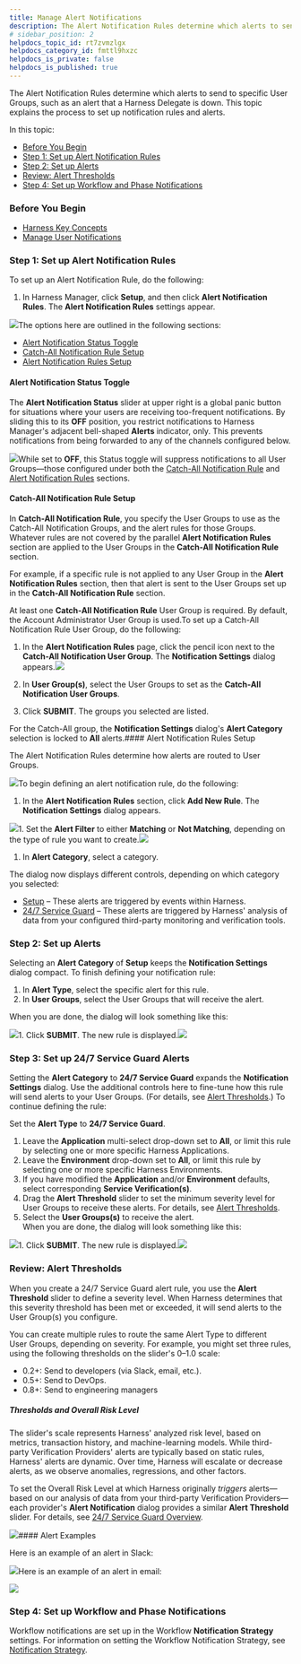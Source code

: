 ```yaml
---
title: Manage Alert Notifications
description: The Alert Notification Rules determine which alerts to send to specific User Groups, such as an alert that a Harness Delegate is down. This topic explains the process to set up notification rules and…
# sidebar_position: 2
helpdocs_topic_id: rt7zvmzlgx
helpdocs_category_id: fmttl9hxzc
helpdocs_is_private: false
helpdocs_is_published: true
---
```


The Alert Notification Rules determine which alerts to send to specific User Groups, such as an alert that a Harness Delegate is down. This topic explains the process to set up notification rules and alerts.

In this topic:

* [Before You Begin](#before_you_begin)
* [Step 1: Set up Alert Notification Rules](#setup_rules)
* [Step 2: Set up Alerts](#setup_alerts)
* [Review: Alert Thresholds](#alert_thresholds)
* [Step 4: Set up Workflow and Phase Notifications](#worklflow_phase)


### Before You Begin

* [Harness Key Concepts](/article/4o7oqwih6h-harness-key-concepts)
* [Manage User Notifications](/article/kf828e347t-notification-groups)


### Step 1: Set up Alert Notification Rules

To set up an Alert Notification Rule, do the following:

1. In Harness Manager, click **Setup**, and then click **Alert Notification Rules**. The **Alert Notification Rules** settings appear.

![](https://files.helpdocs.io/kw8ldg1itf/articles/a52uqxp9s0/1558371655071/image.png)The options here are outlined in the following sections:

* [Alert Notification Status Toggle](#alert_notification_status_toggle)
* [Catch-All Notification Rule Setup](#catch_all_notification_rule)
* [Alert Notification Rules Setup](#alert_notification_rules_2)


#### Alert Notification Status Toggle

The **Alert Notification Status** slider at upper right is a global panic button for situations where your users are receiving too-frequent notifications. By sliding this to its **OFF** position, you restrict notifications to Harness Manager's adjacent bell-shaped **Alerts** indicator, only. This prevents notifications from being forwarded to any of the channels configured below.

![](https://files.helpdocs.io/kw8ldg1itf/articles/kf828e347t/1578080220588/image.png)While set to **OFF**, this Status toggle will suppress notifications to all User Groups—those configured under both the [Catch-All Notification Rule](#catch_all_notification_rule) and [Alert Notification Rules](#alert_notification_rules_2) sections.
#### Catch-All Notification Rule Setup

In **Catch-All Notification Rule**, you specify the User Groups to use as the Catch-All Notification Groups, and the alert rules for those Groups. Whatever rules are not covered by the parallel **Alert Notification Rules** section are applied to the User Groups in the **Catch-All Notification Rule** section.

For example, if a specific rule is not applied to any User Group in the **Alert Notification Rules** section, then that alert is sent to the User Groups set up in the **Catch-All Notification Rule** section.

At least one **Catch-All Notification Rule** User Group is required. By default, the Account Administrator User Group is used.To set up a Catch-All Notification Rule User Group, do the following:

1. In the **Alert Notification Rules** page, click the pencil icon next to the **Catch-All Notification User Group**. The **Notification Settings** dialog appears.![](https://files.helpdocs.io/kw8ldg1itf/articles/a52uqxp9s0/1558474324578/image.png)

1. In **User Group(s)**, select the User Groups to set as the **Catch-All Notification User Groups**.
2. Click **SUBMIT**. The groups you selected are listed.

For the Catch-All group, the **Notification Settings** dialog's **Alert Category** selection is locked to **All** alerts.#### Alert Notification Rules Setup

The Alert Notification Rules determine how alerts are routed to User Groups.

![](https://files.helpdocs.io/kw8ldg1itf/articles/dt3rw9nj1n/1550551362010/image.png)To begin defining an alert notification rule, do the following:

1. In the **Alert Notification Rules** section, click **Add New Rule**. The **Notification Settings** dialog appears.

![](https://files.helpdocs.io/kw8ldg1itf/articles/rt7zvmzlgx/1586687404701/alert-notifi-settings.png)1. Set the **Alert Filter** to either **Matching** or **Not Matching**, depending on the type of rule you want to create.![](https://files.helpdocs.io/kw8ldg1itf/articles/a52uqxp9s0/1558474407125/image.png)

1. In **Alert Category**, select a category.

The dialog now displays different controls, depending on which category you selected:

* [Setup](#setup-alerts) – These alerts are triggered by events within Harness.
* [24/7 Service Guard](#24-7-service-guard-alerts) – These alerts are triggered by Harness' analysis of data from your configured third-party monitoring and verification tools.


### Step 2: Set up Alerts

Selecting an **Alert Category** of **Setup** keeps the **Notification Settings** dialog compact. To finish defining your notification rule:

1. In **Alert Type**, select the specific alert for this rule.
2. In **User Groups**, select the User Groups that will receive the alert.  
  
When you are done, the dialog will look something like this:

![](https://files.helpdocs.io/kw8ldg1itf/articles/rt7zvmzlgx/1586687646194/setup-alerts.png)1. Click **SUBMIT**. The new rule is displayed.![](https://files.helpdocs.io/kw8ldg1itf/articles/a52uqxp9s0/1558395022924/image.png)


### Step 3: Set up 24/7 Service Guard Alerts

Setting the **Alert Category** to **24/7 Service Guard** expands the **Notification Settings** dialog. Use the additional controls here to fine-tune how this rule will send alerts to your User Groups. (For details, see [Alert Thresholds](#thresholds).) To continue defining the rule:

Set the **Alert Type** to **24/7 Service Guard**.

1. Leave the **Application** multi-select drop-down set to **All**, or limit this rule by selecting one or more specific Harness Applications.
2. Leave the **Environment** drop-down set to **All**, or limit this rule by selecting one or more specific Harness Environments.
3. If you have modified the **Application** and/or **Environment** defaults, select corresponding **Service Verification(s)**.
4. Drag the **Alert Threshold** slider to set the minimum severity level for User Groups to receive these alerts. For details, see [Alert Thresholds](#thresholds).
5. Select the **User Groups(s)** to receive the alert.  
When you are done, the dialog will look something like this:

![](https://files.helpdocs.io/kw8ldg1itf/articles/rt7zvmzlgx/1586687951440/sg-alerts.png)1. Click **SUBMIT**. The new rule is displayed.![](https://files.helpdocs.io/kw8ldg1itf/articles/a52uqxp9s0/1558399936458/image.png)


### Review: Alert Thresholds

When you create a 24/7 Service Guard alert rule, you use the **Alert Threshold** slider to define a severity level. When Harness determines that this severity threshold has been met or exceeded, it will send alerts to the User Group(s) you configure.

You can create multiple rules to route the same Alert Type to different User Groups, depending on severity. For example, you might set three rules, using the following thresholds on the slider's 0–1.0 scale:

* 0.2+: Send to developers (via Slack, email, etc.).
* 0.5+: Send to DevOps.
* 0.8+: Send to engineering managers

##### Thresholds and Overall Risk Level

The slider's scale represents Harness' analyzed risk level, based on metrics, transaction history, and machine-learning models. While third-party Verification Providers' alerts are typically based on static rules, Harness' alerts are dynamic. Over time, Harness will escalate or decrease alerts, as we observe anomalies, regressions, and other factors.

To set the Overall Risk Level at which Harness originally *triggers* alerts—based on our analysis of data from your third-party Verification Providers—each provider's **Alert Notification** dialog provides a similar **Alert Threshold** slider. For details, see [24/7 Service Guard Overview](/article/dajt54pyxd-24-7-service-guard-overview).

![](https://files.helpdocs.io/kw8ldg1itf/articles/a52uqxp9s0/1558573117231/image.png)#### Alert Examples

Here is an example of an alert in Slack:

![](https://files.helpdocs.io/kw8ldg1itf/articles/kf828e347t/1550686657245/image.png)Here is an example of an alert in email:

![](https://files.helpdocs.io/kw8ldg1itf/articles/kf828e347t/1550687303894/image.png)
### Step 4: Set up Workflow and Phase Notifications

Workflow notifications are set up in the Workflow **Notification Strategy** settings. For information on setting the Workflow Notification Strategy, see [Notification Strategy](/article/m220i1tnia-workflow-configuration#notification_strategy).

